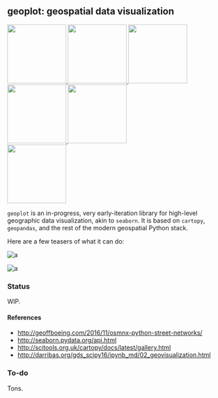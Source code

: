 ## geoplot: geospatial data visualization

<a href=http://seaborn.pydata.org/examples/many_facets.html>
<img src="https://raw.githubusercontent.com/ResidentMario/geoplot/master/figures/demos/nyc-collision-factors-thumb.png" height="135" width="135">
</a>

<a href=http://seaborn.pydata.org/examples/many_pairwise_correlations.html>
<img src="https://raw.githubusercontent.com/ResidentMario/geoplot/master/figures/demos/los-angeles-flights-thumb.png" height="135" width="135">
</a>

<a href=http://seaborn.pydata.org/examples/scatterplot_matrix.html>
<img src="https://raw.githubusercontent.com/ResidentMario/geoplot/master/figures/demos/aggplot-collisions-thumb.png" height="135" width="135">
</a>

<a href=http://seaborn.pydata.org/examples/hexbin_marginals.html>
<img src="https://raw.githubusercontent.com/ResidentMario/geoplot/master/figures/demos/usa-city-elevations-thumb.png"
 height="135">
</a>

<a href=http://seaborn.pydata.org/examples/scatterplot_categorical.html>
<img src="https://raw.githubusercontent.com/ResidentMario/geoplot/master/figures/demos/nyc-parking-tickets-thumb.png" height="135" width="135">
</a>

<div class="row">
<a href=http://seaborn.pydata.org/examples/anscombes_quartet.html>
<img src="https://raw.githubusercontent.com/ResidentMario/geoplot/master/figures/demos/dc-street-network-thumb.png" height="135" width="135">
</a>

</div>

`geoplot` is an in-progress, very early-iteration library for high-level geographic data visualization, akin to
`seaborn`. It is based on `cartopy`, `geopandas`, and the rest of the modern geospatial Python stack.


Here are a few teasers of what it can do:

![a](./figures/example.png)

![a](./figures/example_2.png)

### Status

WIP.

#### References

* http://geoffboeing.com/2016/11/osmnx-python-street-networks/
* http://seaborn.pydata.org/api.html
* http://scitools.org.uk/cartopy/docs/latest/gallery.html
* http://darribas.org/gds_scipy16/ipynb_md/02_geovisualization.html

### To-do

Tons.
